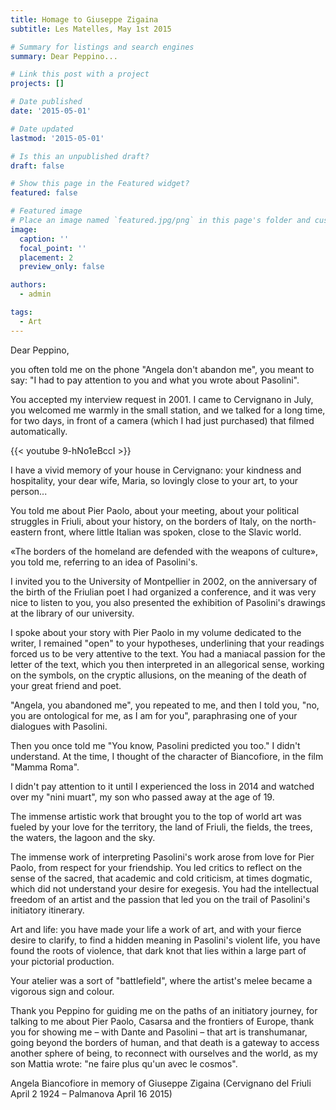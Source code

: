 ```yaml
---
title: Homage to Giuseppe Zigaina
subtitle: Les Matelles, May 1st 2015

# Summary for listings and search engines
summary: Dear Peppino...

# Link this post with a project
projects: []

# Date published
date: '2015-05-01'

# Date updated
lastmod: '2015-05-01'

# Is this an unpublished draft?
draft: false

# Show this page in the Featured widget?
featured: false

# Featured image
# Place an image named `featured.jpg/png` in this page's folder and customize its options here.
image:
  caption: ''
  focal_point: ''
  placement: 2
  preview_only: false

authors:
  - admin

tags:
  - Art
---
```


Dear Peppino,

you often told me on the phone "Angela don't abandon me", you meant to say: "I had to pay attention to you and what you wrote about Pasolini".

You accepted my interview request in 2001. I came to Cervignano in July, you welcomed me warmly in the small station, and we talked for a long time, for two days, in front of a camera (which I had just purchased) that filmed automatically.

{{< youtube 9-hNo1eBccI >}}

I have a vivid memory of your house in Cervignano: your kindness and hospitality, your dear wife, Maria, so lovingly close to your art, to your person...

You told me about Pier Paolo, about your meeting, about your political struggles in Friuli, about your history, on the borders of Italy, on the north-eastern front, where little Italian was spoken, close to the Slavic world.

«The borders of the homeland are defended with the weapons of culture», you told me, referring to an idea of Pasolini's.

I invited you to the University of Montpellier in 2002, on the anniversary of the birth of the Friulian poet I had organized a conference, and it was very nice to listen to you, you also presented the exhibition of Pasolini's drawings at the library of our university.

I spoke about your story with Pier Paolo in my volume dedicated to the writer, I remained "open" to your hypotheses, underlining that your readings forced us to be very attentive to the text. You had a maniacal passion for the letter of the text, which you then interpreted in an allegorical sense, working on the symbols, on the cryptic allusions, on the meaning of the death of your great friend and poet.

"Angela, you abandoned me", you repeated to me, and then I told you, "no, you are ontological for me, as I am for you", paraphrasing one of your dialogues with Pasolini.

Then you once told me "You know, Pasolini predicted you too." I didn't understand. At the time, I thought of the character of Biancofiore, in the film "Mamma Roma".

I didn't pay attention to it until I experienced the loss in 2014 and watched over my "nini muart", my son who passed away at the age of 19.

The immense artistic work that brought you to the top of world art was fueled by your love for the territory, the land of Friuli, the fields, the trees, the waters, the lagoon and the sky.

The immense work of interpreting Pasolini's work arose from love for Pier Paolo, from respect for your friendship. You led critics to reflect on the sense of the sacred, that academic and cold criticism, at times dogmatic, which did not understand your desire for exegesis. You had the intellectual freedom of an artist and the passion that led you on the trail of Pasolini's initiatory itinerary.

Art and life: you have made your life a work of art, and with your fierce desire to clarify, to find a hidden meaning in Pasolini's violent life, you have found the roots of violence, that dark knot that lies within a large part of your pictorial production.

Your atelier was a sort of "battlefield", where the artist's melee became a vigorous sign and colour.

Thank you Peppino for guiding me on the paths of an initiatory journey, for talking to me about Pier Paolo, Casarsa and the frontiers of Europe, thank you for showing me – with Dante and Pasolini – that art is transhumanar, going beyond the borders of human, and that death is a gateway to access another sphere of being, to reconnect with ourselves and the world, as my son Mattia wrote: "ne faire plus qu'un avec le cosmos".

Angela Biancofiore in memory of Giuseppe Zigaina (Cervignano del Friuli April 2 1924 – Palmanova April 16 2015)